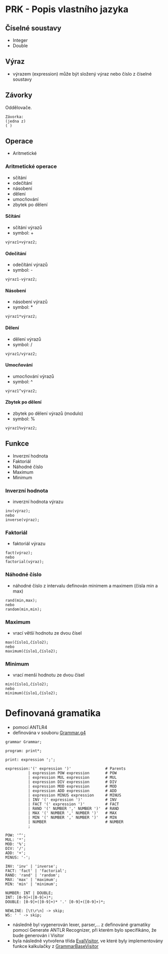 # **PRK - Popis vlastního jazyka**
## **Číselné soustavy**
- Integer
- Double
## **Výraz**
- výrazem (expression) může být složený výraz nebo číslo z číselné soustavy
## **Závorky**
Oddělovače.
```
Závorka:
(jedna z)
( )
```
## **Operace**
- Aritmetické
### **Aritmetické operace**
- sčítání
- odečítání
- násobení
- dělení
- umocňování
- zbytek po dělení
#### **Sčítání**
- sčítání výrazů
- symbol: +
```
výraz1+výraz2;
```
#### **Odečítání**
- odečítání výrazů
- symbol: -
```
výraz1-výraz2;
```
#### **Násobení**
- násobení výrazů
- symbol: *
```
výraz1*výraz2;
```
#### **Dělení**
- dělení výrazů
- symbol: /
```
výraz1/výraz2;
```
#### **Umocňování**
- umocňování výrazů
- symbol: ^
```
výraz1^výraz2;
```
#### **Zbytek po dělení**
- zbytek po dělení výrazů (modulo)
- symbol: %
```
výraz1%výraz2;
```
## **Funkce**
- Inverzní hodnota
- Faktoriál
- Náhodné číslo
- Maximum
- Minimum
### **Inverzní hodnota**
- inverzní hodnota výrazu
```
inv(výraz);
nebo
inverse(výraz);
```
### **Faktoriál**
- faktoriál výrazu
```
fact(výraz);
nebo
factorial(výraz);
```
### **Náhodné číslo**
- náhodné číslo z intervalu definován minimem a maximem (čísla min a max)
```
rand(min,max);
nebo
random(min,min);
```
### **Maximum**
- vrací větší hodnotu ze dvou čísel
```
max(číslo1,číslo2);
nebo
maximum(číslo1,číslo2);
```
### **Minimum**
- vrací menší hodnotu ze dvou čísel
```
min(číslo1,číslo2);
nebo
minimum(číslo1,číslo2);
```
# Definovaná gramatika
- pomocí ANTLR4
- definována v souboru [Grammar.g4](https://github.com/kareldrnec/Gramatika/blob/main/src/main/java/Grammar.g4)
```
grammar Grammar;

program: print*;

print: expression ';';

expression:'(' expression ')'               # Parents
          | expression POW expression       # POW
          | expression MUL expression       # MUL
          | expression DIV expression       # DIV
          | expression MOD expression       # MOD
          | expression ADD expression       # ADD
          | expression MINUS expression     # MINUS
          | INV '(' expression ')'          # INV
          | FACT '(' expression ')'         # FACT
          | RAND '(' NUMBER ',' NUMBER ')'  # RAND
          | MAX '(' NUMBER ',' NUMBER ')'   # MAX
          | MIN '(' NUMBER ',' NUMBER ')'   # MIN
          | NUMBER                          # NUMBER
          ;

POW: '^';
MUL: '*';
MOD: '%';
DIV: '/';
ADD: '+';
MINUS: '-';

INV: 'inv' | 'inverse';
FACT: 'fact' | 'factorial';
RAND: 'rand' | 'random';
MAX: 'max' | 'maximum';
MIN: 'min' | 'minimum';

NUMBER: INT | DOUBLE;
INT: [0-9]+([0-9]+)*;
DOUBLE: [0-9]+([0-9]+)* '.' [0-9]+([0-9]+)*;

NEWLINE: [\t\r\n] -> skip;
WS: ' ' -> skip;
```
- následně byl vygenerován lexer, parser,... z definováné gramatiky pomocí Generate ANTLR Recognizer, při kterém bylo specifikáno, že bude generován i Visitor
- byla následně vytvořena třída [EvalVisitor](https://github.com/kareldrnec/Gramatika/blob/main/src/main/java/output/EvalVisitor.java), ve které byly implementovány funkce kalkulačky z [GrammarBaseVisitor](https://github.com/kareldrnec/Gramatika/blob/main/src/main/java/output/GrammarBaseVisitor.java)
